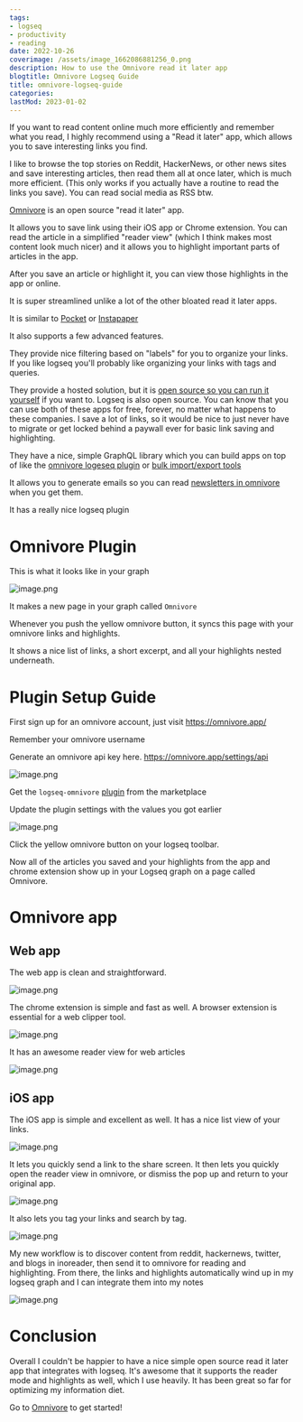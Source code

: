 ```yaml
---
tags:
- logseq
- productivity
- reading
date: 2022-10-26
coverimage: /assets/image_1662086881256_0.png
description: How to use the Omnivore read it later app
blogtitle: Omnivore Logseq Guide
title: omnivore-logseq-guide
categories:
lastMod: 2023-01-02
---
```

If you want to read content online much more efficiently and remember what you read, I highly recommend using a "Read it later" app, which allows you to save interesting links you find.

I like to browse the top stories on Reddit, HackerNews, or other news sites and save interesting articles, then read them all at once later, which is much more efficient. (This only works if you actually have a routine to read the links you save). You can read social media as RSS btw.

[Omnivore](https://omnivore.app/) is an open source "read it later" app.

It allows you to save link using their iOS app or Chrome extension. You can read the article in a simplified "reader view" (which I think makes most content look much nicer) and it allows you to highlight important parts of articles in the app.

After you save an article or highlight it, you can view those highlights in the app or online.

It is super streamlined unlike a lot of the other bloated read it later apps.

It is similar to [Pocket](https://getpocket.com/en/) or [Instapaper](https://www.instapaper.com/)

It also supports a few advanced features.

They provide nice filtering based on "labels" for you to organize your links. If you like logseq you'll probably like organizing your links with tags and queries.

They provide a hosted solution, but it is [open source so you can run it yourself](https://github.com/omnivore-app/omnivore) if you want to. Logseq is also open source. You can know that you can use both of these apps for free, forever, no matter what happens to these companies. I save a lot of links, so it would be nice to just never have to migrate or get locked behind a paywall ever for basic link saving and highlighting.

They have a nice, simple GraphQL library which you can build apps on top of like the [omnivore logeseq plugin](https://github.com/omnivore-app/logseq-omnivore) or [bulk import/export tools](https://github.com/davidohlin/instapaper-to-omnivore-import)

It allows you to generate emails so you can read [newsletters in omnivore](https://omnivore.app/help/newsletters) when you get them.

It has a really nice logseq plugin

# Omnivore Plugin

This is what it looks like in your graph

![image.png](/assets/image_1662086799530_0.png)

It makes a new page in your graph called `Omnivore`

Whenever you push the yellow omnivore button, it syncs this page with your omnivore links and highlights.

It shows a nice list of links, a short excerpt, and all your highlights nested underneath.

#  Plugin Setup Guide

First sign up for an omnivore account, just visit https://omnivore.app/

Remember your omnivore username

Generate an omnivore api key here. https://omnivore.app/settings/api

![image.png](/assets/image_1662086816611_0.png)

Get the `logseq-omnivore` [plugin](https://github.com/omnivore-app/logseq-omnivore) from the marketplace

Update the plugin settings with the values you got earlier

![image.png](/assets/image_1662086831539_0.png)

Click the yellow omnivore button on your logseq toolbar.

Now all of the articles you saved and your highlights from the app and chrome extension show up in your Logseq graph on a page called Omnivore.

# Omnivore app

## Web app

The web app is clean and straightforward.

![image.png](/assets/image_1662086844009_0.png)

The chrome extension is simple and fast as well. A browser extension is essential for a web clipper tool.

![image.png](/assets/image_1662086853736_0.png)

It has an awesome reader view for web articles

![image.png](/assets/image_1662086866434_0.png)

## iOS app

The iOS app is simple and excellent as well. It has a nice list view of your links.

![image.png](/assets/image_1662086881256_0.png)

It lets you quickly send a link to the share screen. It then lets you quickly open the reader view in omnivore, or dismiss the pop up and return to your original app.

![image.png](/assets/image_1662086894879_0.png)

It also lets you tag your links and search by tag.

![image.png](/assets/image_1662086908493_0.png)

My new workflow is to discover content from reddit, hackernews, twitter, and blogs in inoreader, then send it to omnivore for reading and highlighting. From there, the links and highlights automatically wind up in my logseq graph and I can integrate them into my notes

![image.png](/assets/image_1662086941972_0.png)

# Conclusion

Overall I couldn't be happier to have a nice simple open source read it later app that integrates with logseq. It's awesome that it supports the reader mode and highlights as well, which I use heavily. It has been great so far for optimizing my information diet.

Go to [Omnivore](https://omnivore.app/) to get started!
